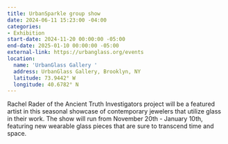 ```yaml
---
title: UrbanSparkle group show
date: 2024-06-11 15:23:00 -04:00
categories:
- Exhibition
start-date: 2024-11-20 00:00:00 -05:00
end-date: 2025-01-10 00:00:00 -05:00
external-link: https://urbanglass.org/events
location:
  name: 'UrbanGlass Gallery '
  address: UrbanGlass Gallery, Brooklyn, NY
  latitude: 73.9442° W
  longitude: 40.6782° N
---
```


Rachel Rader of the Ancient Truth Investigators project will be a featured artist in this seasonal showcase of contemporary jewelers that utilize glass in their work. The show will run from November 20th - January 10th, featuring new wearable glass pieces that are sure to transcend time and space. 